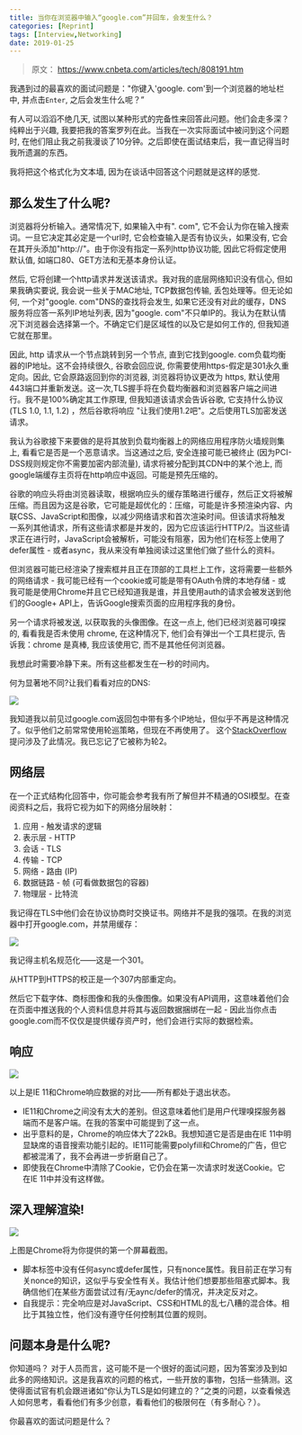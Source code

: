 ```yaml
---
title: 当你在浏览器中输入“google.com”并回车，会发生什么？
categories: [Reprint]
tags: [Interview,Networking]
date: 2019-01-25
---
```

> 原文： https://www.cnbeta.com/articles/tech/808191.htm

我遇到过的最喜欢的面试问题是："你键入'google. com'到一个浏览器的地址栏中, 并点击`Enter`, 之后会发生什么呢？”

<!-- more -->

有人可以滔滔不绝几天, 试图以某种形式的完备性来回答此问题。他们会走多深？纯粹出于兴趣, 我要把我的答案罗列在此。当我在一次实际面试中被问到这个问题时, 在他们阻止我之前我漫谈了10分钟。之后即使在面试结束后，我一直记得当时我所遗漏的东西。

我将把这个格式化为文本墙, 因为在谈话中回答这个问题就是这样的感觉.

## 那么发生了什么呢?

浏览器将分析输入。通常情况下, 如果输入中有". com", 它不会认为你在输入搜索词。一旦它决定其必定是一个url时, 它会检查输入是否有协议头，如果没有, 它会在其开头添加"http://"。由于你没有指定一系列http协议功能, 因此它将假定使用默认值, 如端口80、GET方法和无基本身份认证。

然后, 它将创建一个http请求并发送该请求。我对我的底层网络知识没有信心, 但如果我确实要说, 我会说一些关于MAC地址, TCP数据包传输, 丢包处理等。但无论如何, 一个对"google. com"DNS的查找将会发生, 如果它还没有对此的缓存，DNS服务将应答一系列IP地址列表, 因为"google. com"不只单IP的。我认为在默认情况下浏览器会选择第一个。不确定它们是区域性的以及它是如何工作的, 但我知道它就在那里。

因此, http 请求从一个节点跳转到另一个节点, 直到它找到google. com负载均衡器的IP地址。这不会持续很久, 谷歌会回应说, 你需要使用https-假定是301永久重定向。因此, 它会原路返回到你的浏览器, 浏览器将协议更改为 https, 默认使用443端口并重新发送。这一次,TLS握手将在负载均衡器和浏览器客户端之间进行。我不是100%确定其工作原理, 但我知道该请求会告诉谷歌, 它支持什么协议 (TLS 1.0, 1.1, 1.2) ，然后谷歌将响应 "让我们使用1.2吧"。之后使用TLS加密发送请求。

我认为谷歌接下来要做的是将其放到负载均衡器上的网络应用程序防火墙规则集上, 看看它是否是一个恶意请求。当这通过之后, 安全连接可能已被终止 (因为PCI-DSS规则规定你不需要加密内部流量), 请求将被分配到其CDN中的某个池上, 而google端缓存主页将在http响应中返回。可能是预先压缩的。

谷歌的响应头将由浏览器读取，根据响应头的缓存策略进行缓存，然后正文将被解压缩。而且因为这是谷歌，它可能是超优化的：压缩，可能是许多预渲染内容、内联CSS、JavaScript和图像，以减少网络请求和首次渲染时间。但该请求将触发一系列其他请求，所有这些请求都是并发的，因为它应该运行HTTP/2。当这些请求正在进行时，JavaScript会被解析，可能没有阻塞，因为他们在标签上使用了defer属性 - 或者async，我从来没有单独阅读过这里他们做了些什么的资料。

但浏览器可能已经渲染了搜索框并且正在顶部的工具栏上工作，这将需要一些额外的网络请求 - 我可能已经有一个cookie或可能是带有OAuth令牌的本地存储 - 或我可能是使用Chrome并且它已经知道我是谁，并且使用auth的请求会被发送到他们的Google+ API上，告诉Google搜索页面的应用程序我的身份。

另一个请求将被发送, 以获取我的头像图像。在这一点上, 他们已经浏览器可嗅探的, 看看我是否未使用 chrome, 在这种情况下, 他们会有弹出一个工具栏提示, 告诉我：chrome 是真棒, 我应该使用它, 而不是其他任何浏览器。

我想此时需要冷静下来。所有这些都发生在一秒的时间内。

何为显著地不同?让我们看看对应的DNS:

![](images/2019-01/116c69b7fb0b665.jpg)

我知道我以前见过google.com返回包中带有多个IP地址，但似乎不再是这种情况了。似乎他们之前常常使用轮巡策略，但现在不再使用了。 这个[StackOverflow](https://stackoverflow.com/questions/10257969/is-it-possible-that-one-domain-name-has-multiple-corresponding-ip-addresses)提问涉及了此情况。我已忘记了它被称为轮2。

## 网络层

在一个正式结构化回答中，你可能会参考我有所了解但并不精通的OSI模型。在查阅资料之后，我将它视为如下的网络分层映射：

1. 应用 - 触发请求的逻辑
2. 表示层 - HTTP
3. 会话 - TLS
4. 传输 - TCP
5. 网络 - 路由 (IP)
6. 数据链路 - 帧 (可看做数据包的容器)
7. 物理层 - 比特流

我记得在TLS中他们会在协议协商时交换证书。网络并不是我的强项。在我的浏览器中打开google.com，并禁用缓存：

![](images/2019-01/d1eee285e02ff7b.jpg)

我记得主机名规范化——这是一个301。

从HTTP到HTTPS的校正是一个307内部重定向。

然后它下载字体、商标图像和我的头像图像。如果没有API调用，这意味着他们会在页面中推送我的个人资料信息并将其与返回数据捆绑在一起 - 因此当你点击google.com而不仅仅是提供缓存资产时，他们会进行实际的数据检索。

## 响应

![](images/2019-01/db31097ca290ccc.jpg)

以上是IE 11和Chrome响应数据的对比——所有都处于退出状态。

* IE11和Chrome之间没有太大的差别。但这意味着他们是用户代理嗅探服务器端而不是客户端。在我的答案中可能提到了这一点。
* 出乎意料的是，Chrome的响应体大了22kB。我想知道它是否是由在IE 11中明显缺席的语音搜索功能引起的。IE11可能需要polyfill和Chrome的广告，但它都被混淆了，我不会再进一步折磨自己了。
* 即使我在Chrome中清除了Cookie，它仍会在第一次请求时发送Cookie。它在IE 11中并没有这样做。

## 深入理解渲染!

![](images/2019-01/6e53d8e5af24b27.jpg)

上图是Chrome将为你提供的第一个屏幕截图。

* 脚本标签中没有任何async或defer属性，只有nonce属性。我目前正在学习有关nonce的知识，这似乎与安全性有关。我估计他们想要那些阻塞式脚本。我确信他们在某些方面尝试过有/无aync/defer的情况，并决定反对之。
* 自我提示：完全响应是对JavaScript、CSS和HTML的乱七八糟的混合体。相比于其独立性，他们没有遵守任何控制其位置的规则。

## 问题本身是什么呢?

你知道吗？ 对于人员而言，这可能不是一个很好的面试问题，因为答案涉及到如此多的网络知识。这是我喜欢的问题的格式，一些开放的事物，包括一些猜测。这使得面试官有机会跟进诸如“你认为TLS是如何建立的？”之类的问题，以查看候选人如何思考，看看他们有多少创意，看看他们的极限何在（有多耐心？）。

你最喜欢的面试问题是什么？

